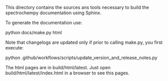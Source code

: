 This directory contains the sources ans tools necessary to build the spectrochempy
documentation using Sphinx.

To generate the documentation use:

  python docs/make.py html

Note that changelogs are updated only if prior to calling make.py, you first
execute:

   python .github/workflows/scripts/update_version_and_release_notes.py

The html pages are  in build/html/latest.  Just open build/html/latest/index.html in a browser to see this pages.
